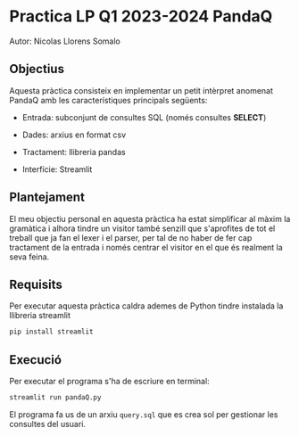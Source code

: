 # Practica LP Q1 2023-2024 PandaQ
Autor: Nicolas Llorens Somalo

## Objectius
Aquesta pràctica consisteix en implementar un petit intèrpret anomenat PandaQ amb les característiques principals següents:

- Entrada: subconjunt de consultes SQL (només consultes **SELECT**)

- Dades: arxius en format csv

- Tractament: llibreria pandas

- Interfície: Streamlit

## Plantejament
El meu objectiu personal en aquesta pràctica ha estat simplificar al màxim la gramàtica i alhora tindre un visitor també senzill que s'aprofites de tot el treball que ja fan el lexer i el parser, per tal de no haber de fer cap tractament de la entrada i només centrar el visitor en el que és realment la seva feina.

## Requisits

Per executar aquesta pràctica caldra ademes de Python tindre instalada la llibreria streamlit

```bash
pip install streamlit
```

## Execució

Per executar el programa s'ha de escriure en terminal:
```bash
streamlit run pandaQ.py
```

El programa fa us de un arxiu `query.sql` que es crea sol per gestionar les consultes del usuari.